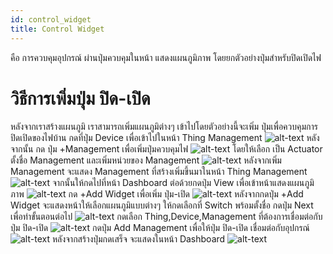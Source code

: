 ```yaml
---
id: control_widget
title: Control Widget
---
```

 คือ การควบคุมอุปกรณ์ ผ่านปุ่มควบคุมในหน้า แสดงแผนภูมิภาพ โดยยกตัวอย่างปุ่มสำหรับปิดเปิดไฟ
# วิธีการเพิ่มปุ่ม ปิด-เปิด 
หลังจากเราสร้างแผนภูมิ เราสามารถเพิ่มแผนภูมิต่างๆ เข้าไปโดยตัวอย่างนี้จะเพิ่ม ปุ่มเพื่อควบคุมการปิดเปิดของไฟบ้าน กดที่ปุ่ม Device เพื่อเข้าไปในหน้า Thing Management
![alt-text](/img/dashboard-e1.png)
หลังจากนั้น กด ปุ่ม +Management เพื่อเพิ่มปุ่มควบคุมไฟ
![alt-text](/img/dashboard-e3.png)
โดยให้เลือก เป็น Actuator ตั้งชื่อ Management และเพิ่มหน่วยของ Management 
![alt-text](/img/dashboard-e2.png)
หลังจากเพิ่ม Management จะแสดง Management ที่สร้างเพิ่มขึ้นมาในหน้า Thing Management
![alt-text](/img/dashboard-e4.png)
จากนั้นให้กดไปที่หน้า Dashboard ต่อด้วยกดปุ่ม View เพื่อเข้าหน้าแสดงแผนภูมิภาพ
![alt-text](/img/dashboard-d9.png)
กด +Add Widget เพื่อเพิ่ม ปุ่ม-เปิด
![alt-text](/img/dashboard-d8.png)
หลังจากกดปุ่ม +Add Widget จะแสดงหน้าให้เลือกแผนภูมิแบบต่างๆ ให้กดเลือกที่ Switch พร้อมตั้งชื่อ กดปุ่ม Next เพื่อทำขั้นตอนต่อไป
![alt-text](/img/dashboard-e8.png)
กดเลือก Thing,Device,Management ที่ต้องการเชื่อมต่อกับปุ่ม ปิด-เปิด
![alt-text](/img/dashboard-e5.png)
กดปุ่ม Add Management เพื่อให้ปุ่ม ปิด-เปิด เชื่อมต่อกับอุปกรณ์
![alt-text](/img/dashboard-e6.png)
หลังจากสร้างปุ่มกดเสร็จ จะแสดงในหน้า Dashboard
![alt-text](/img/dashboard-e7.png)